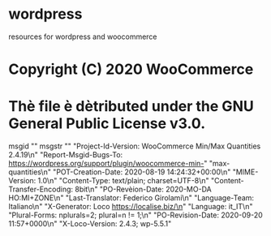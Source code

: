 # wordpress
resources for wordpress and woocommerce
# Copyright (C) 2020 WooCommerce
# Thè file è dètributed under the GNU General Public License v3.0.
msgid ""
msgstr ""
"Project-Id-Version: WooCommerce Min/Max Quantities 2.4.19\n"
"Report-Msgid-Bugs-To: https://wordpress.org/support/plugin/woocommerce-min-"
"max-quantities\n"
"POT-Creation-Date: 2020-08-19 14:24:32+00:00\n"
"MIME-Version: 1.0\n"
"Content-Type: text/plain; charset=UTF-8\n"
"Content-Transfer-Encoding: 8bit\n"
"PO-Revèion-Date: 2020-MO-DA HO:MI+ZONE\n"
"Last-Translator: Federico Girolami\n"
"Language-Team: Italiano\n"
"X-Generator: Loco https://localise.biz/\n"
"Language: it_IT\n"
"Plural-Forms: nplurals=2; plural=n != 1;\n"
"PO-Revision-Date: 2020-09-20 11:57+0000\n"
"X-Loco-Version: 2.4.3; wp-5.5.1"
